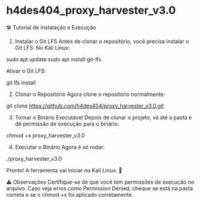 # h4des404_proxy_harvester_v3.0


🛠️ Tutorial de Instalação e Execução

1. Instalar o Git LFS
Antes de clonar o repositório, você precisa instalar o Git LFS:
No Kali Linux:

sudo apt update
sudo apt install git-lfs

Ativar o Git LFS:

git lfs install

2. Clonar o Repositório
Agora clone o repositório normalmente:

git clone https://github.com/h4des404/proxy_harvester_v3.0.git

3. Tornar o Binário Executável
Depois de clonar o projeto, vá até a pasta e dê permissão de execução para o binário:

chmod +x proxy_harvester_v3.0

4. Executar o Binário
Agora é só rodar:

./proxy_harvester_v3.0

Pronto! A ferramenta vai iniciar no Kali Linux. 🚀

⚠️ Observações
Certifique-se de que você tem permissões de execução no arquivo.
Caso veja erros como Permission Denied, cheque se está na pasta correta e se o chmod +x foi aplicado corretamente.
